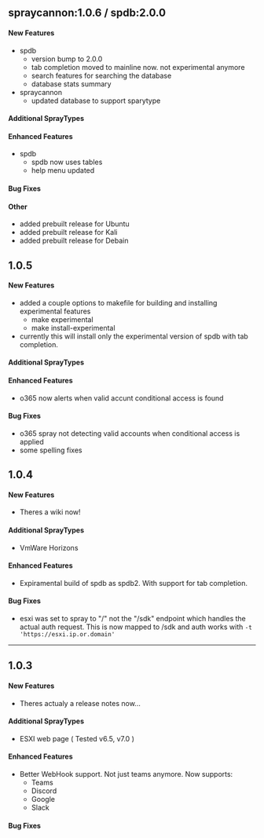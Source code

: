 ## spraycannon:1.0.6 / spdb:2.0.0
#### New Features
- spdb
    - version bump to 2.0.0
    - tab completion moved to mainline now. not experimental anymore 
    - search features for searching the database 
    - database stats summary 
- spraycannon 
    - updated database to support sparytype
#### Additional SprayTypes
#### Enhanced Features
- spdb  
    - spdb now uses tables
    - help menu updated 
#### Bug Fixes
#### Other
- added prebuilt release for Ubuntu
- added prebuilt release for Kali
- added prebuilt release for Debain




## 1.0.5
#### New Features
- added a couple options to makefile for building and installing experimental features
    - make experimental
    - make install-experimental
- currently this will install only the experimental version of spdb with tab completion. 
#### Additional SprayTypes
#### Enhanced Features
- o365 now alerts when valid accunt conditional access is found
#### Bug Fixes
- o365 spray not detecting valid accounts when conditional access is applied
- some spelling fixes 




## 1.0.4
#### New Features
- Theres a wiki now!

#### Additional SprayTypes
- VmWare Horizons

#### Enhanced Features
- Expiramental build of spdb as spdb2. With support for tab completion. 

#### Bug Fixes
- esxi was set to spray to "/" not the "/sdk" endpoint which handles the actual auth request. This is now mapped to /sdk and auth works with `-t 'https://esxi.ip.or.domain'`

---

## 1.0.3
#### New Features
- Theres actualy a release notes now...

#### Additional SprayTypes
- ESXI web page ( Tested v6.5, v7.0 )

#### Enhanced Features
- Better WebHook support. Not just teams anymore.
    Now supports:
    - Teams
    - Discord
    - Google
    - Slack

#### Bug Fixes



